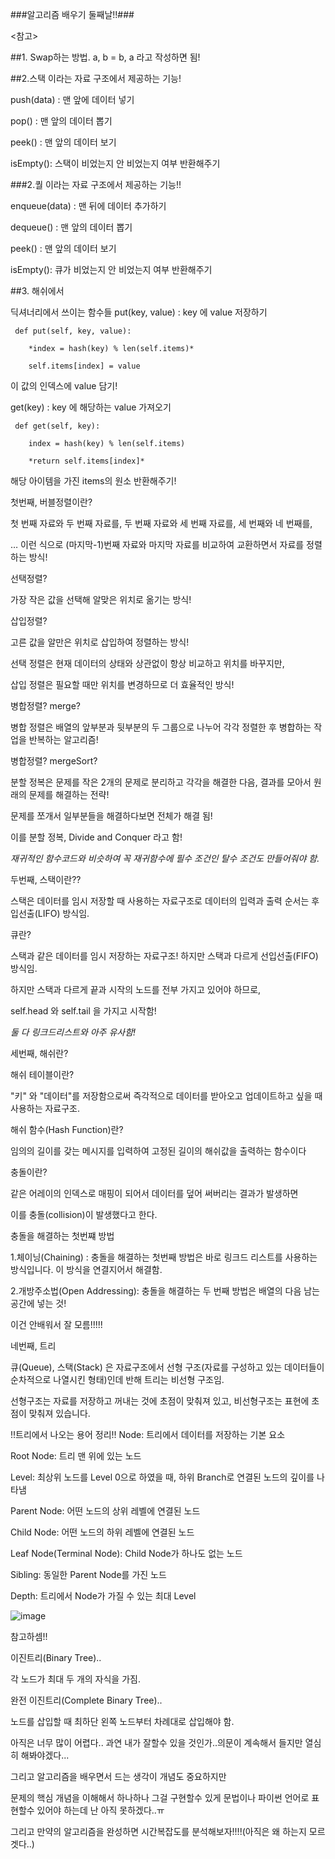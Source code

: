 ###알고리즘 배우기 둘째날!!###

<참고>

##1. Swap하는 방법. a, b = b, a 라고 작성하면 됨!

##2.스택 이라는 자료 구조에서 제공하는 기능!

push(data) : 맨 앞에 데이터 넣기

pop() : 맨 앞의 데이터 뽑기

peek() : 맨 앞의 데이터 보기

isEmpty(): 스택이 비었는지 안 비었는지 여부 반환해주기

###2.퀄 이라는 자료 구조에서 제공하는 기능!!

enqueue(data) : 맨 뒤에 데이터 추가하기 

dequeue() : 맨 앞의 데이터 뽑기

peek() : 맨 앞의 데이터 보기

isEmpty(): 큐가 비었는지 안 비었는지 여부 반환해주기

##3. 해쉬에서 

딕셔너리에서 쓰이는 함수들
put(key, value) : key 에 value 저장하기

     def put(self, key, value):
        
        *index = hash(key) % len(self.items)*
        
        self.items[index] = value
        
이 값의 인덱스에 value 담기!
        

get(key) : key 에 해당하는 value 가져오기

     def get(self, key):
        
        index = hash(key) % len(self.items)
        
        *return self.items[index]*
        
해당 아이템을 가진 items의 원소 반환해주기!



첫번째, 버블정렬이란?

첫 번째 자료와 두 번째 자료를, 두 번째 자료와 세 번째 자료를, 세 번째와 네 번째를, 

… 이런 식으로 (마지막-1)번째 자료와 마지막 자료를 비교하여 교환하면서 자료를 정렬하는 방식!

선택정렬?

가장 작은 값을 선택해 알맞은 위치로 옮기는 방식!

삽입정렬?

고른 값을 알만은 위치로 삽입하여 정렬하는 방식!

선택 정렬은 현재 데이터의 상태와 상관없이 항상 비교하고 위치를 바꾸지만,

삽입 정렬은 필요할 때만 위치를 변경하므로 더 효율적인 방식!

병합정렬? merge?

병합 정렬은 배열의 앞부분과 뒷부분의 두 그룹으로 나누어 각각 정렬한 후 병합하는 작업을 반복하는 알고리즘!

병합정렬? mergeSort?

분할 정복은 문제를 작은 2개의 문제로 분리하고 각각을 해결한 다음, 결과를 모아서 원래의 문제를 해결하는 전략!

문제를 쪼개서 일부분들을 해결하다보면 전체가 해결 됨!

이를 분할 정복, Divide and Conquer 라고 함!

*재귀적인 함수코드와 비슷하여 꼭 재귀함수에 필수 조건인 탈수 조건도 만들어줘야 함.*


두번째, 스택이란??

스택은 데이터를 임시 저장할 때 사용하는 자료구조로 데이터의 입력과 출력 순서는 후입선출(LIFO) 방식임.


큐란?

스택과 같은 데이터를 임시 저장하는 자료구조! 하지만 스택과 다르게 선입선출(FIFO) 방식임.

하지만 스택과 다르게 끝과 시작의 노드를 전부 가지고 있어야 하므로,

self.head 와 self.tail 을 가지고 시작함!


*둘 다 링크드리스트와 아주 유사함!*


세번째, 해쉬란?

해쉬 테이블이란? 

"키" 와 "데이터"를 저장함으로써 즉각적으로 데이터를 받아오고 업데이트하고 싶을 때 사용하는 자료구조.

해쉬 함수(Hash Function)란?

임의의 길이를 갖는 메시지를 입력하여 고정된 길이의 해쉬값을 출력하는 함수이다

충돌이란?

같은 어레이의 인덱스로 매핑이 되어서 데이터를 덮어 써버리는 결과가 발생하면

이를 충돌(collision)이 발생했다고 한다. 

충돌을 해결하는 첫번쨰 방법

1.체이닝(Chaining) : 충돌을 해결하는 첫번째 방법은 바로 링크드 리스트를 사용하는 방식입니다.
                     이 방식을 연결지어서 해결함.
                     
2.개방주소법(Open Addressing): 충돌을 해결하는 두 번째 방법은 배열의 다음 남는 공간에 넣는 것!

이건 안배워서 잘 모름!!!!!


네번째, 트리

큐(Queue), 스택(Stack) 은 자료구조에서 선형 구조(자료를 구성하고 있는 데이터들이 순차적으로 나열시킨 형태)인데 반해 트리는 비선형 구조임.

선형구조는 자료를 저장하고 꺼내는 것에 초점이 맞춰져 있고, 비선형구조는 표현에 초점이 맞춰져 있습니다.

!!트리에서 나오는 용어 정리!!
Node: 트리에서 데이터를 저장하는 기본 요소 

Root Node: 트리 맨 위에 있는 노드

Level: 최상위 노드를 Level 0으로 하였을 때, 하위 Branch로 연결된 노드의 깊이를 나타냄

Parent Node: 어떤 노드의 상위 레벨에 연결된 노드

Child Node: 어떤 노드의 하위 레벨에 연결된 노드

Leaf Node(Terminal Node): Child Node가 하나도 없는 노드

Sibling: 동일한 Parent Node를 가진 노드

Depth: 트리에서 Node가 가질 수 있는 최대 Level


![image](https://user-images.githubusercontent.com/85468215/121780788-d57e4d00-cbdc-11eb-8fa9-6d1a6bc5e1a2.png)

참고하셈!!


이진트리(Binary Tree)..

각 노드가 최대 두 개의 자식을 가짐.


완전 이진트리(Complete Binary Tree)..

노드를 삽입할 때 최하단 왼쪽 노드부터 차례대로 삽입해야 함.








아직은 너무 많이 어렵다.. 과연 내가 잘할수 있을 것인가..의문이 계속해서 들지만 열심히 해봐야겠다...

그리고 알고리즘을 배우면서 드는 생각이 개념도 중요하지만 

문제의 핵심 개념을 이해해서 하나하나 그걸 구현할수 있게 문법이나 파이썬 언어로 표현할수 있어야 하는데 난 아직 못하겠다..ㅠ

그리고 만약의 알고리즘을 완성하면 시간복잡도를 분석해보자!!!!(아직은 왜 하는지 모르겟다..)
